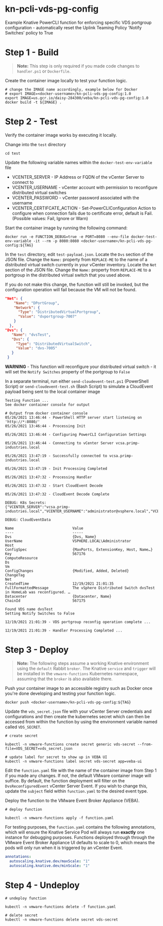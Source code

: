 # kn-pcli-vds-pg-config
Example Knative PowerCLI function for enforcing specific VDS portgroup configuration - automatically reset the Uplink Teaming Policy 'Notify Switches' policy to True

# Step 1 - Build

> **Note:** This step is only required if you made code changes to `handler.ps1`
> or `Dockerfile`.

Create the container image locally to test your function logic.



```
# change the IMAGE name accordingly, example below for Docker
# export IMAGE=<docker-username>/kn-pcli-vds-pg-config:1.0
export IMAGE=us.gcr.io/daisy-284300/veba/kn-pcli-vds-pg-config:1.0
docker build -t ${IMAGE} .

```

# Step 2 - Test

Verify the container image works by executing it locally.

Change into the `test` directory
```console
cd test
```

Update the following variable names within the `docker-test-env-variable` file

* VCENTER_SERVER - IP Address or FQDN of the vCenter Server to connect to
* VCENTER_USERNAME - vCenter account with permission to reconfigure distributed virtual switches
* VCENTER_PASSWORD - vCenter password associated with the username
* VCENTER_CERTIFCATE_ACTION - Set-PowerCLIConfiguration Action to configure when connection fails due to certificate error, default is Fail. (Possible values: Fail, Ignore or Warn)


Start the container image by running the following command:

```console
docker run -e FUNCTION_DEBUG=true -e PORT=8080 --env-file docker-test-env-variable -it --rm -p 8080:8080 <docker-username>/kn-pcli-vds-pg-config:${TAG}
```

In the `test` directory, edit `test-payload.json`. Locate the `Dvs` section of the JSON file. Change the `Name:` property from `REPLACE-ME` to the name of a distributed virtual switch currently in your vCenter inventory.  Locate the `Net` section of the JSON file. Change the `Name:` property from `REPLACE-ME` to a portgroup in the distributed virtual switch that you used above.

If you do not make this change, the function will still be invoked, but the configuration operation will fail because the VM will not be found.



```json
"Net": {
    "Name": "DPortGroup",
    "Network": {
      "Type": "DistributedVirtualPortgroup",
      "Value": "dvportgroup-7007"
    }
  },
"Dvs": {
   "Name": "dvsTest",
   "Dvs": {
     "Type": "DistributedVirtualSwitch",
     "Value": "dvs-7005"
   }
 }
```
**WARNING** - This function will reconfigure your distributed virtual switch - it will set the `Notify Switches` property of the portgroup to `False`

In a separate terminal, run either `send-cloudevent-test.ps1` (PowerShell Script) or `send-cloudevent-test.sh` (Bash Script) to simulate a CloudEvent payload being sent to the local container image

```console
Testing Function ...
See docker container console for output

# Output from docker container console
05/26/2021 13:46:44 - PowerShell HTTP server start listening on 'http://*:8080/'
05/26/2021 13:46:44 - Processing Init

05/26/2021 13:46:44 - Configuring PowerCLI Configuration Settings

05/26/2021 13:46:44 - Connecting to vCenter Server vcsa.primp-industries.local

05/26/2021 13:47:19 - Successfully connected to vcsa.primp-industries.local

05/26/2021 13:47:19 - Init Processing Completed

05/26/2021 13:47:32 - Processing Handler

05/26/2021 13:47:32 - Start CloudEvent Decode

05/26/2021 13:47:32 - CloudEvent Decode Complete

DEBUG: K8s Secrets:
{"VCENTER_SERVER":"vcsa.primp-industries.local","VCENTER_USERNAME":"administrator@vsphere.local","VCENTER_PASSWORD":"****","VCENTER_TAG_NAME":"Demo"}

DEBUG: CloudEventData

Name                           Value
----                           -----
Dvs                            {Dvs, Name}
UserName                       VSPHERE.LOCAL\Administrator
Host
ConfigSpec                     {MaxPorts, ExtensionKey, Host, Name…}
Key                            567176
ComputeResource
Ds
Vm
ConfigChanges                  {Modified, Added, Deleted}
ChangeTag
Net
CreatedTime                    12/19/2021 21:01:35
FullFormattedMessage           The vSphere Distributed Switch dvsTest in HomeLab was reconfigured. …
Datacenter                     {Datacenter, Name}
ChainId                        567175

Found VDS name dvsTest
Setting Notify Switches to False

12/19/2021 21:01:39 - VDS portgroup reconfig operation complete ...

12/19/2021 21:01:39 - Handler Processing Completed ...
```

# Step 3 - Deploy

> **Note:** The following steps assume a working Knative environment using the
`default` Rabbit `broker`. The Knative `service` and `trigger` will be installed in the
`vmware-functions` Kubernetes namespace, assuming that the `broker` is also available there.

Push your container image to an accessible registry such as Docker once you're done developing and testing your function logic.

```console
docker push <docker-username>/kn-pcli-vds-pg-config:${TAG}
```

Update the `vds_secret.json` file with your vCenter Server credentials and configurations and then create the kubernetes secret which can then be accessed from within the function by using the environment variable named called `VDS_SECRET`.

```console
# create secret

kubectl -n vmware-functions create secret generic vds-secret --from-file=VDS_SECRET=vds_secret.json

# update label for secret to show up in VEBA UI
kubectl -n vmware-functions label secret vds-secret app=veba-ui
```

Edit the `function.yaml` file with the name of the container image from Step 1 if you made any changes. If not, the default VMware container image will suffice. By default, the function deployment will filter on the `DvsReconfiguredEvent` vCenter Server Event. If you wish to change this, update the `subject` field within `function.yaml` to the desired event type.


Deploy the function to the VMware Event Broker Appliance (VEBA).

```console
# deploy function

kubectl -n vmware-functions apply -f function.yaml
```

For testing purposes, the `function.yaml` contains the following annotations, which will ensure the Knative Service Pod will always run **exactly** one instance for debugging purposes. Functions deployed through through the VMware Event Broker Appliance UI defaults to scale to 0, which means the pods will only run when it is triggered by an vCenter Event.

```yaml
annotations:
  autoscaling.knative.dev/maxScale: "1"
  autoscaling.knative.dev/minScale: "1"
```

# Step 4 - Undeploy

```console
# undeploy function

kubectl -n vmware-functions delete -f function.yaml

# delete secret
kubectl -n vmware-functions delete secret vds-secret
```
